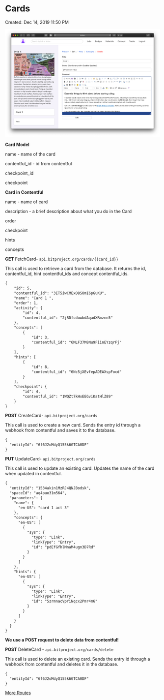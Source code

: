 # Cards

Created: Dec 14, 2019 11:50 PM

![Cards/Screen_Shot_2019-12-11_at_1.01.24_PM.png](Cards/Screen_Shot_2019-12-11_at_1.01.24_PM.png)

**Card Model**

name - name of the card

contentful_id - id from contentful

checkpoint_id

checkpoint

**Card in Contentful**

name - name of card

description - a brief description about what you do in the Card

order

checkpoint

hints

concepts

**GET** FetchCard- `api.bitproject.org/cards/{{card_id}}`

This call is used to retrieve a card from the database. It returns the id, contentful_id, hint contentful_ids and concept contentful_ids.

    {
        "id": 5,
        "contentful_id": "3IT5iwCMExO8SOmI6pGuKU",
        "name": "Card 1 ",
        "order": 1,
        "activity": {
            "id": 4,
            "contentful_id": "2jRDfcduwbdAqadXRmznn5"
        },
        "concepts": [
            {
                "id": 3,
                "contentful_id": "6MLF37M8Nu9FiinEYzqrFj"
            }
        ],
        "hints": [
            {
                "id": 8,
                "contentful_id": "6Nc5jXEvfepADEAXspFocd"
            }
        ],
        "checkpoint": {
            "id": 4,
            "contentful_id": "1WQZt7kHxEEGviKatHlZ89"
        }
    }

**POST** CreateCard- `api.bitproject.org/cards`

This call is used to create a new card. Sends the entry id through a webhook from contentful and saves it to the database.

    {
      "entityId": "6f6J2oMdyQ155k6GTCA0DF"
    }

**PUT**  UpdateCard- `api.bitproject.org/cards`

This call is used to update an existing card. Updates the name of the card when updated in contentful.

    {
      "entityId": "1534akin1MzRJ4QNJBodsk",
      "spaceId": "aq4puo31m564",
      "parameters": {
        "name": {
          "en-US": "card 1 act 3"
        },
        "concepts": {
          "en-US": [
            {
              "sys": {
                "type": "Link",
                "linkType": "Entry",
                "id": "pdEfGfhlMnaM4ugn3D7Rd"
              }
            }
          ]
        },
        "hints": {
          "en-US": [
            {
              "sys": {
                "type": "Link",
                "linkType": "Entry",
                "id": "5zrmnacVpYiNqcx2Pmr4m6"
              }
            }
          ]
        }
      }
    }

**We use a POST request to delete data from contentful!**

**POST** DeleteCard - `api.bitproject.org/cards/delete`

This call is used to delete an existing card. Sends the entry id through a webhook from contentful and deletes it in the database.

    {
      "entityId": "6f6J2oMdyQ155k6GTCA0DF"
    }

[More Routes](Cards/More%20Routes.csv)